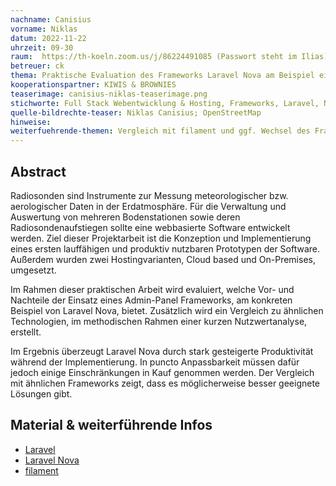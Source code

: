 ```yaml
---
nachname: Canisius
vorname: Niklas
datum: 2022-11-22
uhrzeit: 09-30
raum:  https://th-koeln.zoom.us/j/86224491085 (Passwort steht im Ilias) Präsentation
betreuer: ck
thema: Praktische Evaluation des Frameworks Laravel Nova am Beispiel einer Anwendung zur Verwaltung und Auswertung von Radiosondenaufstiegen
kooperationspartner: KIWIS & BROWNIES
teaserimage: canisius-niklas-teaserimage.png
stichworte: Full Stack Webentwicklung & Hosting, Frameworks, Laravel, Nova, Admin Panel
quelle-bildrechte-teaser: Niklas Canisius; OpenStreetMap
hinweise:
weiterfuehrende-themen: Vergleich mit filament und ggf. Wechsel des Frameworks für mehr Anpassbarkeit | Realitätsnahe Lasttests der API und der UI
---
```


## Abstract
Radiosonden sind Instrumente zur Messung meteorologischer bzw. aerologischer Daten in der Erdatmosphäre.
Für die Verwaltung und Auswertung von mehreren Bodenstationen sowie deren Radiosondenaufstiegen sollte eine webbasierte Software entwickelt werden.
Ziel dieser Projektarbeit ist die Konzeption und Implementierung eines ersten lauffähigen und produktiv nutzbaren Prototypen der Software.
Außerdem wurden zwei Hostingvarianten, Cloud based und On-Premises, umgesetzt.

Im Rahmen dieser praktischen Arbeit wird evaluiert, welche Vor- und Nachteile der Einsatz eines Admin-Panel Frameworks, am konkreten Beispiel von Laravel Nova, bietet.
Zusätzlich wird ein Vergleich zu ähnlichen Technologien, im methodischen Rahmen einer kurzen Nutzwertanalyse, erstellt.

Im Ergebnis überzeugt Laravel Nova durch stark gesteigerte Produktivität während der Implementierung.
In puncto Anpassbarkeit müssen dafür jedoch einige Einschränkungen in Kauf genommen werden.
Der Vergleich mit ähnlichen Frameworks zeigt, dass es möglicherweise besser geeignete Lösungen gibt.

## Material & weiterführende Infos
- [Laravel](https://laravel.com/)
- [Laravel Nova](https://nova.laravel.com/)
- [filament](https://filamentphp.com/)
